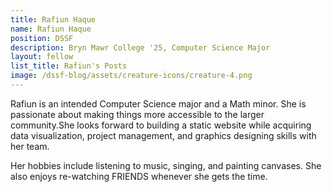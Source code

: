 ```yaml
---
title: Rafiun Haque
name: Rafiun Haque
position: DSSF
description: Bryn Mawr College '25, Computer Science Major
layout: fellow
list_title: Rafiun's Posts
image: /dssf-blog/assets/creature-icons/creature-4.png
---
```


Rafiun is an intended Computer Science major and a Math minor. She is passionate about making things more accessible to the larger community.She looks forward to building a static website while acquiring data visualization, project management, and graphics designing skills with her team.

Her hobbies include listening to music, singing, and painting canvases. She also enjoys re-watching FRIENDS whenever she gets the time.
